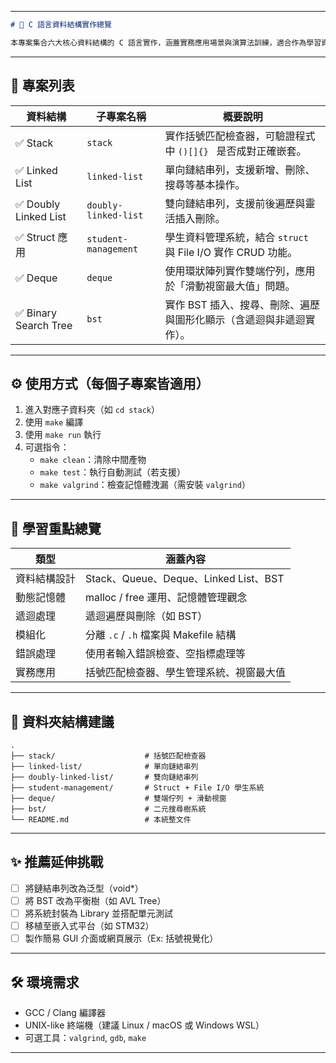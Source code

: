 
---

```markdown
# 📘 C 語言資料結構實作總覽

本專案集合六大核心資料結構的 C 語言實作，涵蓋實務應用場景與演算法訓練，適合作為學習資料結構與 C 語言進階實作的參考範例。
```
---

## 🔖 專案列表

| 資料結構         | 子專案名稱             | 概要說明 |
|------------------|------------------------|----------|
| ✅ Stack         | `stack`                | 實作括號匹配檢查器，可驗證程式中 `()[]{} ` 是否成對正確嵌套。 |
| ✅ Linked List   | `linked-list`          | 單向鏈結串列，支援新增、刪除、搜尋等基本操作。 |
| ✅ Doubly Linked List | `doubly-linked-list`   | 雙向鏈結串列，支援前後遍歷與靈活插入刪除。 |
| ✅ Struct 應用   | `student-management`   | 學生資料管理系統，結合 `struct` 與 File I/O 實作 CRUD 功能。 |
| ✅ Deque         | `deque`                | 使用環狀陣列實作雙端佇列，應用於「滑動視窗最大值」問題。 |
| ✅ Binary Search Tree | `bst`                  | 實作 BST 插入、搜尋、刪除、遍歷與圖形化顯示（含遞迴與非遞迴實作）。 |

---

## ⚙️ 使用方式（每個子專案皆適用）

1. 進入對應子資料夾（如 `cd stack`）
2. 使用 `make` 編譯
3. 使用 `make run` 執行
4. 可選指令：
   - `make clean`：清除中間產物
   - `make test`：執行自動測試（若支援）
   - `make valgrind`：檢查記憶體洩漏（需安裝 `valgrind`）

---

## 🧠 學習重點總覽

| 類型 | 涵蓋內容 |
|------|----------|
| 資料結構設計 | Stack、Queue、Deque、Linked List、BST |
| 動態記憶體 | malloc / free 運用、記憶體管理觀念 |
| 遞迴處理 | 遞迴遍歷與刪除（如 BST） |
| 模組化 | 分離 `.c` / `.h` 檔案與 Makefile 結構 |
| 錯誤處理 | 使用者輸入錯誤檢查、空指標處理等 |
| 實務應用 | 括號匹配檢查器、學生管理系統、視窗最大值 |

---

## 📂 資料夾結構建議
```
.
├── stack/                    # 括號匹配檢查器
├── linked-list/              # 單向鏈結串列
├── doubly-linked-list/       # 雙向鏈結串列
├── student-management/       # Struct + File I/O 學生系統
├── deque/                    # 雙端佇列 + 滑動視窗
├── bst/                      # 二元搜尋樹系統
└── README.md                 # 本統整文件
```

---

## ✨ 推薦延伸挑戰

- [ ] 將鏈結串列改為泛型（void*）
- [ ] 將 BST 改為平衡樹（如 AVL Tree）
- [ ] 將系統封裝為 Library 並搭配單元測試
- [ ] 移植至嵌入式平台（如 STM32）
- [ ] 製作簡易 GUI 介面或網頁展示（Ex: 括號視覺化）

---

## 🛠️ 環境需求

- GCC / Clang 編譯器
- UNIX-like 終端機（建議 Linux / macOS 或 Windows WSL）
- 可選工具：`valgrind`, `gdb`, `make`

---
